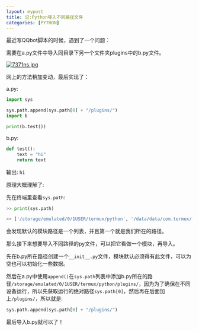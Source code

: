 ```yaml
---
layout: mypost
title: 记:Python导入不同路径文件
categories: [PYTHON]
---
```


最近写QQbot脚本的时候，遇到了一个问题：

需要在a.py文件中导入同目录下另一个文件夹plugins中的b.py文件。

[![7371ns.jpg](https://s4.ax1x.com/2022/01/14/7371ns.jpg)](https://imgtu.com/i/7371ns)

网上的方法稍加变动，最后实现了：

a.py:

````python
import sys

sys.path.append(sys.path[0] + "/plugins/")
import b

print(b.test())
`````

b.py:

````python
def test():
    text = "hi"
    return text
````

输出: `hi`

原理大概理解了:

先在终端里查看`sys.path`:

````python
>> print(sys.path)

>> ['/storage/emulated/0/1USER/termux/python', '/data/data/com.termux/files/usr/lib/python310.zip', '/data/data/com.termux/files/usr/lib/python3.10', '/data/data/com.termux/files/usr/lib/python3.10/lib-dynload', '/data/data/com.termux/files/usr/lib/python3.10/site-packages']
````

会发现默认的模块路径是一个列表，并且第一个就是我们所在的路径。

那么接下来想要导入不同路径的py文件，可以把它看做一个模块，再导入。

先在b.py所在路径创建一个`__init__.py`文件，模块默认必须得有此文件，可以为空也可以初始化一些数据。

然后在a.py中使用`append()`在`sys.path`列表中添加b.py所在的路径`/storage/emulated/0/1USER/termux/python/plugins/`，因为为了确保在不同设备运行，所以先获取运行的绝对路径`sys.path[0]`，然后再在后面加上`/plugins/`，所以就是:

````python
sys.path.append(sys.path[0] + "/plugins/")
````
最后导入b.py就可以了！

